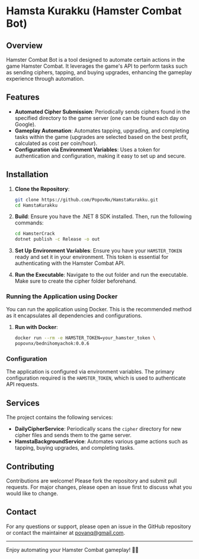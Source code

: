 # Hamsta Kurakku (Hamster Combat Bot)

## Overview

Hamster Combat Bot is a tool designed to automate certain actions in the game Hamster Combat. It leverages the game's API to perform tasks such as sending ciphers, tapping, and buying upgrades, enhancing the gameplay experience through automation.

## Features

- **Automated Cipher Submission**: Periodically sends ciphers found in the specified directory to the game server (one can be found each day on Google).
- **Gameplay Automation**: Automates tapping, upgrading, and completing tasks within the game (upgrades are selected based on the best profit, calculated as cost per coin/hour).
- **Configuration via Environment Variables**: Uses a token for authentication and configuration, making it easy to set up and secure.

## Installation

1. **Clone the Repository**:
   ```sh
   git clone https://github.com/PopovNx/HamstaKurakku.git
   cd HamstaKurakku
   ```

2. **Build**:
  Ensure you have the .NET 8 SDK installed. Then, run the following commands:
    ```sh
    cd HamsterCrack
    dotnet publish -c Release -o out
    ```

3. **Set Up Environment Variables**:
   Ensure you have your `HAMSTER_TOKEN` ready and set it in your environment. This token is essential for authenticating with the Hamster Combat API.
  
4. **Run the Executable**:
   Navigate to the out folder and run the executable. Make sure to create the cipher folder beforehand.


### Running the Application using Docker

You can run the application using Docker. This is the recommended method as it encapsulates all dependencies and configurations.

1. **Run with Docker**:
   ```sh
   docker run --rm -e HAMSTER_TOKEN=your_hamster_token \
   popovnx/bednihomyachok:0.0.6
   ```

### Configuration

The application is configured via environment variables. The primary configuration required is the `HAMSTER_TOKEN`, which is used to authenticate API requests.

## Services

The project contains the following services:

- **DailyCipherService**: Periodically scans the `cipher` directory for new cipher files and sends them to the game server.
- **HamstaBackgroundService**: Automates various game actions such as tapping, buying upgrades, and completing tasks.

## Contributing

Contributions are welcome! Please fork the repository and submit pull requests. For major changes, please open an issue first to discuss what you would like to change.


## Contact

For any questions or support, please open an issue in the GitHub repository or contact the maintainer at [povanq@gmail.com](mailto:povanq@gmail.com).

---

Enjoy automating your Hamster Combat gameplay! 🐹🚀
